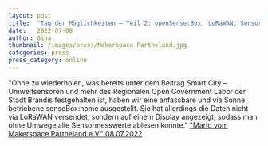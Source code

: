 ```yaml
---
layout: post
title:  "Tag der Möglichkeiten – Teil 2: openSense:Box, LoRaWAN, Sensorendaten, 3D-Druck und Photovoltaik"
date:   2022-07-08 
author: Gina
thumbnail: /images/press/Makerspace Partheland.jpg
categories: press
press_category: online
---
```

"Ohne zu wiederholen, was bereits unter dem Beitrag Smart City – Umweltsensoren und mehr des Regionalen Open Government Labor der Stadt Brandis festgehalten ist, haben wir eine anfassbare und via Sonne betriebene senseBox:home ausgestellt. Sie hat allerdings die Daten nicht via LoRaWAN versendet, sondern auf einem Display angezeigt, sodass man ohne Umwege alle Sensormesswerte ablesen konnte."
<a href="https://makerspace-partheland.de/tag-der-moeglichkeiten-teil-2-opensensebox-lorawan-sensorendaten-3d-druck-und-photovoltaik/">"Mario vom Makerspace Partheland e.V." 08.07.2022</a>
